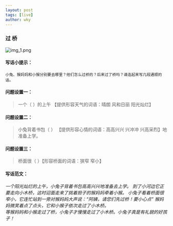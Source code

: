 ```yaml
---
layout: post
tags: [live]
author: wky
---
```


### 过 桥
![img_1.png](https://xintd.github.io/wky/images/yl/img_1.png)
#### 写话小提示：
    小兔、猴妈妈和小猴分别要去哪里？他们怎么过桥的？后来过了桥吗？请连起来写几段通顺的话。

#### 问题设置一：
> 一个（         ）的上午  【提供形容天气的词语：晴朗  风和日丽  阳光灿烂】

#### 问题设置二：
> 小兔背着书包（                             ） 
>【提供形容心情的词语：高高兴兴  兴冲冲  兴高采烈】地准备上学。

#### 问题设置三：
> 桥面很（              ）【形容桥面的词语：狭窄  窄小】

#### 写话范文：
*一个阳光灿烂的上午，小兔子背着书包高高兴兴地准备去上学。
到了小河边它正要走向小木桥，这时迎面走来了挑着担子的猴妈妈牵着小猴。
小兔子看着桥面很窄小，它连忙站到一旁对猴妈妈大声说：“阿姨，请您们先过桥！要小心点” 猴妈妈微笑着点了点头，它和小猴子依次走过了小木桥。  
等猴妈妈和小猴走过了桥，小兔子才慢慢走过了小木桥。小兔子真是有礼貌的好孩子！*